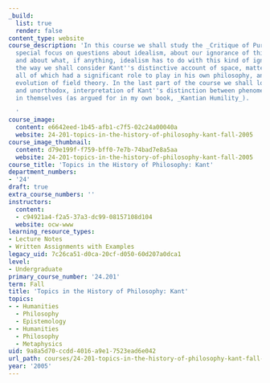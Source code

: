 ```yaml
---
_build:
  list: true
  render: false
content_type: website
course_description: 'In this course we shall study the _Critique of Pure Reason_ with
  special focus on questions about idealism, about our ignorance of things in themselves,
  and about what, if anything, idealism has to do with this kind of ignorance. Along
  the way we shall consider Kant''s distinctive account of space, matter, and force,
  all of which had a significant role to play in his own philosophy, and in the historical
  evolution of field theory. In the last part of the course we shall look at an alternative,
  and unorthodox, interpretation of Kant''s distinction between phenomena and things
  in themselves (as argued for in my own book, _Kantian Humility_).

  '
course_image:
  content: e6642eed-1b45-afb1-c7f5-02c24a00040a
  website: 24-201-topics-in-the-history-of-philosophy-kant-fall-2005
course_image_thumbnail:
  content: d79e199f-f759-bff0-7e7b-74bad7e8a5aa
  website: 24-201-topics-in-the-history-of-philosophy-kant-fall-2005
course_title: 'Topics in the History of Philosophy: Kant'
department_numbers:
- '24'
draft: true
extra_course_numbers: ''
instructors:
  content:
  - c94921a4-f2a5-37a3-dc99-08157108d104
  website: ocw-www
learning_resource_types:
- Lecture Notes
- Written Assignments with Examples
legacy_uid: 7c26ca51-d0ca-20cf-d050-60d207a0dca1
level:
- Undergraduate
primary_course_number: '24.201'
term: Fall
title: 'Topics in the History of Philosophy: Kant'
topics:
- - Humanities
  - Philosophy
  - Epistemology
- - Humanities
  - Philosophy
  - Metaphysics
uid: 9a8a5d70-ccdd-4016-a9e1-7523ead6e042
url_path: courses/24-201-topics-in-the-history-of-philosophy-kant-fall-2005
year: '2005'
---
```

